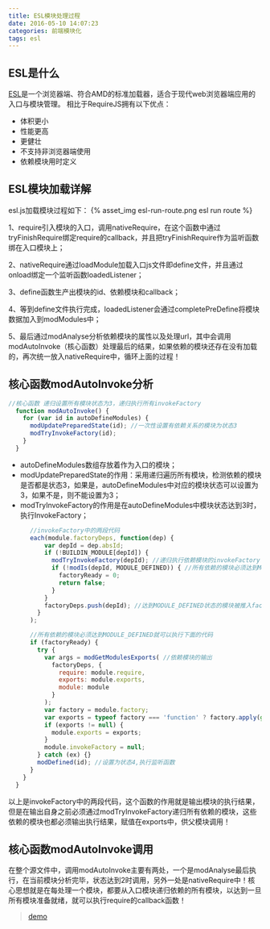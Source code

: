 ```yaml
---
title: ESL模块处理过程
date: 2016-05-10 14:07:23
categories: 前端模块化
tags: esl 
---
```


## ESL是什么

[ESL](https://github.com/EastLee/esl)是一个浏览器端、符合AMD的标准加载器，适合于现代web浏览器端应用的入口与模块管理。
相比于RequireJS拥有以下优点：

* 体积更小
* 性能更高
* 更健壮
* 不支持非浏览器端使用
* 依赖模块用时定义


## ESL模块加载详解
<!--more-->
esl.js加载模块过程如下：
{% asset_img esl-run-route.png esl run route %}

1、require引入模块的入口，调用nativeRequire，在这个函数中通过tryFinishRequire绑定require的callback，并且把tryFinishRequire作为监听函数绑在入口模块上；

2、nativeRequire通过loadModule加载入口js文件即define文件，并且通过onload绑定一个监听函数loadedListener；

3、define函数生产出模块的id、依赖模块和callback；

4、等到define文件执行完成，loadedListener会通过completePreDefine将模块数据加入到modModules中；

5、最后通过modAnalyse分析依赖模块的属性以及处理url，其中会调用modAutoInvoke（核心函数）处理最后的结果，如果依赖的模块还存在没有加载的，再次统一放入nativeRequire中，循环上面的过程！

## 核心函数modAutoInvoke分析

```js
//核心函数 递归设置所有模块状态为3，递归执行所有invokeFactory
  function modAutoInvoke() {
    for (var id in autoDefineModules) {
      modUpdatePreparedState(id); //一次性设置有依赖关系的模块为状态3
      modTryInvokeFactory(id);
    }
  }
```

* autoDefineModules数组存放着作为入口的模块；
* modUpdatePreparedState的作用：采用递归遍历所有模块，检测依赖的模块是否都是状态3，如果是，autoDefineModules中对应的模块状态可以设置为3，如果不是，则不能设置为3；
* modTryInvokeFactory的作用是在autoDefineModules中模块状态达到3时，执行InvokeFactory；

```js
      //invokeFactory中的两段代码
      each(module.factoryDeps, function(dep) {
          var depId = dep.absId;
          if (!BUILDIN_MODULE[depId]) {
            modTryInvokeFactory(depId); //递归执行依赖模块的invokeFactory
            if (!modIs(depId, MODULE_DEFINED)) { //所有依赖的模块必须达到MODULE_DEFINED
              factoryReady = 0;
              return false;
            }
          }
          factoryDeps.push(depId); //达到MODULE_DEFINED状态的模块被推入factoryDeps中
        }
      );

      //所有依赖的模块必须达到MODULE_DEFINED就可以执行下面的代码
      if (factoryReady) {
        try {
          var args = modGetModulesExports( //依赖模块的输出
            factoryDeps, {
              require: module.require,
              exports: module.exports,
              module: module
            }
          );
          var factory = module.factory;
          var exports = typeof factory === 'function' ? factory.apply(global, args) : factory;
          if (exports != null) {
            module.exports = exports;
          }
          module.invokeFactory = null;
        } catch (ex) {}
        modDefined(id); //设置为状态4,执行监听函数
      }
    }
  }
```

以上是invokeFactory中的两段代码，这个函数的作用就是输出模块的执行结果，但是在输出自身之前必须通过modTryInvokeFactory递归所有依赖的模块，这些依赖的模块也都必须输出执行结果，赋值在exports中，供父模块调用！

## 核心函数modAutoInvoke调用

在整个源文件中，调用modAutoInvoke主要有两处，一个是modAnalyse最后执行，在当前模块分析完毕，状态达到2时调用，另外一处是nativeRequire中！核心思想就是在每处理一个模块，都要从入口模块递归依赖的所有模块，以达到一旦所有模块准备就绪，就可以执行require的callback函数！

> [demo](https://github.com/EastLee/JsModule/tree/master/esl)

